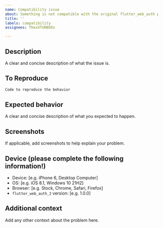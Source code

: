 ```yaml
---
name: Compatibility issue
about: Something is not compatible with the original flutter_web_auth plugin?
title: ''
labels: compatibility
assignees: ThexXTURBOXx

---
```


## Description
A clear and concise description of what the issue is.

## To Reproduce
```dart
Code to reproduce the behavior
```

## Expected behavior
A clear and concise description of what you expected to happen.

## Screenshots
If applicable, add screenshots to help explain your problem.

## Device (please complete the following information!)
 - Device: [e.g. iPhone 6, Desktop Computer]
 - OS: [e.g. iOS 8.1, Windows 10 21H2]
 - Browser: [e.g. Stock, Chrome, Safari, Firefox]
 - `flutter_web_auth_2` version: [e.g. 1.0.0]

## Additional context
Add any other context about the problem here.
